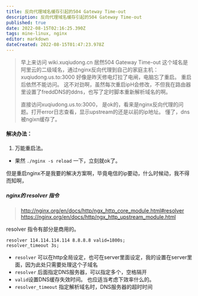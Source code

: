 ```yaml
---
title: 反向代理域名缓存引起的504 Gateway Time-out
description: 反向代理域名缓存引起的504 Gateway Time-out
published: true
date: 2022-08-15T02:16:25.390Z
tags: mine-linux, nginx
editor: markdown
dateCreated: 2022-08-15T01:47:23.978Z
---
```



>    早上来访问 wiki.xuqiudong.cn 居然504 Gateway Time-out
 这个域名是阿里云的二级域名，通过nginx反向代理到自己的家庭主机：xuqiudong.us.to:3000
 好像是昨天修电灯拉了电闸，电脑忘了重启。
 重启后依然不能访问。 这不对劲啊，虽然每次重启ipH会修改，不但我在路由器里设置了freddDNS的ddns，也写了定时脚本重新解析域名的啊。
 > 
 > 直接访问xuqiudong.us.to:3000， 是ok的，看来是nginx反向代理的问题。打开error日志查看，显示upstream的还是以前的ip地址。 懂了，dns被ngixn缓存了。
 
 
 #### 解决办法：
 1. 万能重启法。
   - 果然 `./nginx -s reload` 一下，立刻就ok了。
   
 但是重启nginx不是我要的解决方案啊，毕竟电信的ip要动，什么时候动，我不得而知啊，
 
##### nginx的 resolver  指令
> http://nginx.org/en/docs/http/ngx_http_core_module.html#resolver
https://nginx.org/en/docs/http/ngx_http_upstream_module.html
 
 resolver 指令有部分是商用的。
 
``` 
resolver 114.114.114.114 8.8.8.8 valid=1800s;
resolver_timeout 3s;
``` 
- `resolver` 可以在http全局设定，也可在server里面设定，我的设置在server里面，因为此处只需要处理这个子域名
- `resolver` 后面指定DNS服务器，可以指定多个，空格隔开
- `valid`设置DNS缓存失效时间。  也应适当考虑下效率什么的。
- `resolver_timeout` 指定解析域名时，DNS服务器的超时时间

